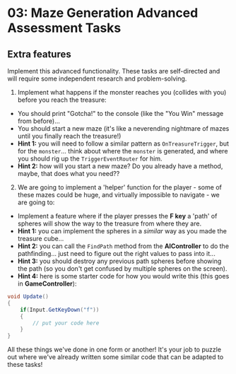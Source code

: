 # 03: Maze Generation Advanced Assessment Tasks

## Extra features

Implement this advanced functionality. These tasks are self-directed and will require some independent research and problem-solving.

1. Implement what happens if the monster reaches you (collides with you) before you reach the treasure:

- You should print "Gotcha!" to the console (like the "You Win" message from before)...
- You should start a new maze (it's like a neverending nightmare of mazes until you finally reach the treasure!)
- **Hint 1:** you will need to follow a similar pattern as `OnTreasureTrigger`, but for the `monster`... think about where the `monster` is generated, and where you should rig up the `TriggerEventRouter` for him.
- **Hint 2:** how will you start a new maze? Do you already have a method, maybe, that does what you need??

2. We are going to implement a 'helper' function for the player - some of these mazes could be huge, and virtually impossible to navigate - we are going to:

- Implement a feature where if the player presses the **F key** a 'path' of spheres will show the way to the treasure from where they are.
- **Hint 1:** you can implement the spheres in a _similar_ way as you made the treasure cube...
- **Hint 2:** you can call the `FindPath` method from the **AIController** to do the pathfinding... just need to figure out the right values to pass into it...
- **Hint 3:** you should destroy any previous path spheres before showing the path (so you don't get confused by multiple spheres on the screen).
- **Hint 4:** here is some starter code for how you would write this (this goes in **GameController**):

```csharp
void Update()
{
    if(Input.GetKeyDown("f"))
    {
        // put your code here
    }
}
```

All these things we've done in one form or another! It's your job to puzzle out where we've already written some similar code that can be adapted to these tasks!
